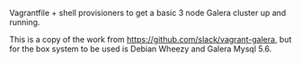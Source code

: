 Vagrantfile + shell provisioners to get a basic 3 node Galera cluster up and running.

This is a copy of the work from https://github.com/slack/vagrant-galera,
but for the box system to be used is Debian Wheezy and Galera Mysql 5.6.

